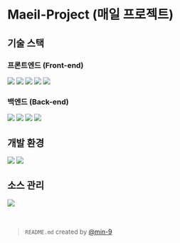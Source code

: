 # Maeil-Project (매일 프로젝트)

## 기술 스택

### 프론트엔드 (Front-end)

<img src="https://img.shields.io/badge/html-E34F26?style=for-the-badge&logo=html5&logoColor=white">
<img src="https://img.shields.io/badge/css-1572B6?style=for-the-badge&logo=css3&logoColor=white">
<img src="https://img.shields.io/badge/javascript-F7DF1E?style=for-the-badge&logo=javascript&logoColor=black">
<img src="https://img.shields.io/badge/node.js-339933?style=for-the-badge&logo=node.js&logoColor=white">
<img src="https://img.shields.io/badge/react-61DAFB?style=for-the-badge&logo=react&logoColor=black">
<!-- <img src="https://img.shields.io/badge/bootstrap-7952B3?style=for-the-badge&logo=bootstrap&logoColor=white"> -->

### 백엔드 (Back-end)

<img src="https://img.shields.io/badge/JAVA-007396?style=for-the-badge&logo=java&logoColor=white">
<img src="https://img.shields.io/badge/gradle-02303A?style=for-the-badge&logo=gradle&logoColor=white">
<img src="https://img.shields.io/badge/Spring-6DB33F?style=for-the-badge&logo=Spring&logoColor=white">
<img src="https://img.shields.io/badge/SpringBoot-6DB33F?style=for-the-badge&logo=SpringBoot&logoColor=white">

<br />

## 개발 환경

<img src="https://img.shields.io/badge/IntelliJ_IDEA-000000?style=for-the-badge&logo=intellijidea&logoColor=white">
<img src="https://img.shields.io/badge/Visual_Studio_Code-007ACC?style=for-the-badge&logo=visualstudiocode&logoColor=white">
<br />

## 소스 관리

<img src="https://img.shields.io/badge/github-181717?style=for-the-badge&logo=github&logoColor=white">

<br />
<br />
<br />

> `README.md` created by [@min-9](https://github.com/min-9)
